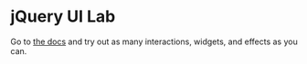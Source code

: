 # jQuery UI Lab

Go to [the docs](http://jqueryui.com/demos/) and try out as many interactions, widgets, and effects as you can.
